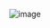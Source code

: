 ![image](https://user-images.githubusercontent.com/31981663/173987812-28e1d38d-cd33-4e3d-9ec5-91a3dfce0349.png)
